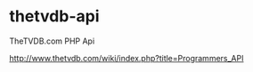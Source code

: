 thetvdb-api
===========

TheTVDB.com PHP Api

http://www.thetvdb.com/wiki/index.php?title=Programmers_API
